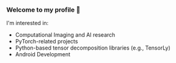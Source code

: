 ### Welcome to my profile 👋

I'm interested in:
- Computational Imaging and AI research
- PyTorch-related projects
- Python-based tensor decomposition libraries (e.g., TensorLy)
- Android Development

<!--
**mhmdjouni/mhmdjouni** is a ✨ _special_ ✨ repository because its `README.md` (this file) appears on your GitHub profile.

Here are some ideas to get you started:

- 🔭 I’m currently working on ...
- 🌱 I’m currently learning ...
- 👯 I’m looking to collaborate on ...
- 🤔 I’m looking for help with ...
- 💬 Ask me about ...
- 📫 How to reach me: ...
- 😄 Pronouns: ...
- ⚡ Fun fact: ...
-->
